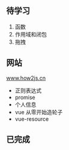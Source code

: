 ## 待学习
1. 函数
2. 作用域和闭包
3. 拖拽

## 网站
www.how2js.cn

- 正则表达式
- promise
- 个人信息
- vue 从零开始造轮子
- vue-resource

## 已完成